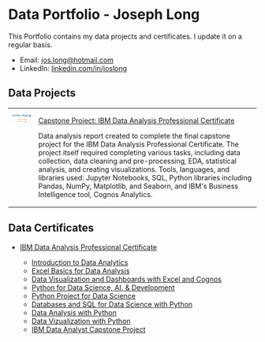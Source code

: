 <h1>Data Portfolio - Joseph Long</h1>
<p>This Portfolio contains my data projects and certificates. I update it on a regular basis.</p>
<p>
  <ul>
    <li>Email: <a href="mailto: jos.long@hotmail.com">jos.long@hotmail.com</a></li>
    <li>LinkedIn: <a href="http://www.linkedin.com/in/joslong" target="_blank">linkedin.com/in/joslong</a></li>
  </ul>
</p>
             
<h2>Data Projects</h2>
<table>
  <!--<tr>
    <td valign="top">
      <img src="https://github.com/jos-long/Portfolio/blob/main/michael-d-2cDIzRnVq0Q-unsplash_2018.jpg" width="350" alt="High Rise Buildings by Michael D on Unsplash">
    </td>
    <td valign="top">
      <p><a href="https://github.com/jos-long/Climate-Exploration-Project">Climate Exploration Project</a></p>
      <p>[Two or three sentences max!] The objective of this is project is to... I compared various models... which resulted in a [quantifiable result].</p>
    </td>
  </tr>-->
  <tr>
    <td valign="top">
      <a href="https://github.com/jos-long/Portfolio/blob/main/imb_data_an_cert_capstone_story.pdf"><img src="https://github.com/jos-long/images/blob/main/ibm_data_analysis_pro_cert_capstone_03.jpg" width="350" alt="IBM Data Analyst Professional Certificate"></a>
    </td>
    <td valign="top">
      <p><a href="https://github.com/jos-long/Portfolio/blob/main/imb_data_an_cert_capstone_story.pdf">Capstone Project: IBM Data Analysis Professional Certificate</a></p>
      <p>Data analysis report created to complete the final capstone project for the IBM Data Analysis Professional Certificate.  The project itself required completing various tasks, including data collection, data cleaning and pre-processing, EDA, statistical analysis, and creating visualizations.  Tools, languages, and libraries used: Jupyter Notebooks, SQL, Python libraries including Pandas, NumPy, Matplotlib, and Seaborn, and IBM's Business Intelligence tool, Cognos Analytics.</p>
    </td>
  </tr>
</table>  

<h2>Data Certificates</h2>
<p>
  <ul>
    <li>
      <a href="https://github.com/jos-long/certificates_and_badges/blob/main/Certificate%2C%20Coursera%2C%20IBM%20Data%20analytist.pdf">IBM Data Analysis Professional Certificate</a>
    </li>
    <ul>
      <li><a href="https://github.com/jos-long/certificates_and_badges/blob/main/Certificate%2C%20Coursera%2C%20Data%20analytics%2C%2001%2C%20Intro%20to%20data%20analytics.pdf">Introduction to Data Analytics</a></li>
      <li><a href="https://github.com/jos-long/certificates_and_badges/blob/main/Certificate%2C%20Coursera%2C%20Data%20analytics%2C%2002%2C%20Excel%20basics%20for%20data%20analysis.pdf">Excel Basics for Data Analysis</a></li>
      <li><a href="https://github.com/jos-long/certificates_and_badges/blob/main/Certificate%2C%20Coursera%2C%20Data%20analytics%2C%2003%2C%20Data%20visualization%20and%20dashboard%20with%20excel%20and%20cognos%20analytics.pdf">Data Visualization and Dashboards with Excel and Cognos</a></li>
      <li><a href="https://github.com/jos-long/certificates_and_badges/blob/main/Certificate%2C%20Coursera%2C%20Data%20analytics%2C%2004%2C%20Python%20for%20data%20analysis%2C%20AI%2C%20and%20development.pdf">Python for Data Science, AI, & Development</a></li>
      <li><a href="https://github.com/jos-long/certificates_and_badges/blob/main/Certificate%2C%20Coursera%2C%20Data%20analytics%2C%2005%2C%20Python%20project%20for%20data%20science.pdf">Python Project for Data Science</a></li>
      <li><a href="https://github.com/jos-long/certificates_and_badges/blob/main/Certificate%2C%20Coursera%2C%20Data%20analytics%2C%2006%2C%20Databases%20and%20sql%20for%20data%20science%20with%20python.pdf">Databases and SQL for Data Science with Python</a></li>
      <li><a href="https://github.com/jos-long/certificates_and_badges/blob/main/Certificate%2C%20Coursera%2C%20Data%20analytics%2C%2007%2C%20Data%20analysis%20with%20python.pdf">Data Analysis with Python</a></li>
      <li><a href="https://github.com/jos-long/certificates_and_badges/blob/main/Certificate%2C%20Coursera%2C%20Data%20analytics%2C%2008%2C%20Data%20visualization%20with%20python.pdf">Data Vizualization with Python</a></li>
      <li><a href="https://github.com/jos-long/certificates_and_badges/blob/main/Certificate%2C%20Coursera%2C%20Data%20analytics%2C%2009%2C%20Capstone%20project.pdf">IBM Data Analyst Capstone Project</a></li>
  </ul>
</p>

<!--
Photo by <a href="https://unsplash.com/@alienaperture?utm_content=creditCopyText&utm_medium=referral&utm_source=unsplash">Michael D</a> on <a href="https://unsplash.com/photos/high-rise-buildings-2cDIzRnVq0Q?utm_content=creditCopyText&utm_medium=referral&utm_source=unsplash">Unsplash</a>
-->

</table>
